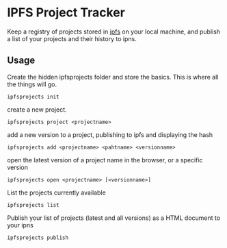 # IPFS Project Tracker

Keep a registry of projects stored in [ipfs](ipfs.io) on your local machine, and
publish a list of your projects and their history to ipns.

## Usage

Create the hidden ipfsprojects folder and store the basics. This is where all
the things will go.

`ipfsprojects init`

create a new project.

`ipfsprojects project <projectname>`

add a new version to a  project, publishing to ipfs and displaying the hash

`ipfsprojects add <projectname> <pahtname> <versionname>`

open the latest version of a project name in the browser, or a specific version

`ipfsprojects open <projectname> [<versionname>]`

List the projects currently available

`ipfsprojects list`

Publish your list of projects (latest and all versions) as a HTML document to 
your ipns

`ipfsprojects publish`
